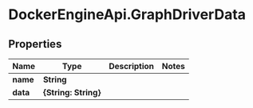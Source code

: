 # DockerEngineApi.GraphDriverData

## Properties

Name | Type | Description | Notes
------------ | ------------- | ------------- | -------------
**name** | **String** |  | 
**data** | **{String: String}** |  | 


